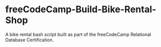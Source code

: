 # freeCodeCamp-Build-Bike-Rental-Shop
A bike rental bash script built as part of the freeCodeCamp Relational Database Certification.
